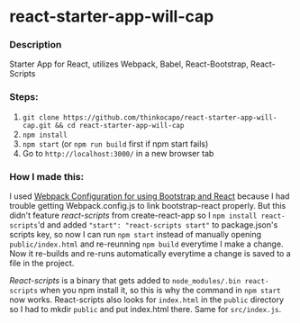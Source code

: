 # react-starter-app-will-cap
### Description
Starter App for React, utilizes Webpack, Babel, React-Bootstrap, React-Scripts

### Steps:
 1. `git clone https://github.com/thinkocapo/react-starter-app-will-cap.git && cd react-starter-app-will-cap`
 2. `npm install`
 3. `npm start` (or `npm run build` first if npm start fails)
 4. Go to `http://localhost:3000/` in a new browser tab

### How I made this:
I used [Webpack Configuration for using Bootstrap and React](https://medium.com/@vladbezden/webpack-configuration-for-using-bootstrap-in-react-a6ef2dfa1d95) because I had trouble getting Webpack.config.js to link bootstrap-react properly. But this didn't feature *react-scripts* from create-react-app so I `npm install react-scripts`'d and added `"start": "react-scripts start"` to package.json's scripts key, so now I can run `npm start` instead of manually opening `public/index.html` and re-reunning `npm build` everytime I make a change. Now it re-builds and re-runs automatically everytime a change is saved to a file in the project.

*React-scripts* is a binary that gets added to `node_modules/.bin react-scripts` when you npm install it, so this is why the command in `npm start` now works. React-scripts also looks for `index.html` in the `public` directory so I had to mkdir `public` and put index.html there. Same for `src/index.js`.
